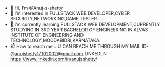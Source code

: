 - 👋 Hi, I’m @Anuj-s-shetty
- 👀 I’m interested in FULLSTACK WEB DEVELOPER,CYBER SECURITY,NETWORKING,GAME TESTER.....
- 🌱 I’m currently learning  FULLSTACK WEB DEVELOPMENT,CURRENTLY STUDYING IN 3RD YEAR BACHELOR OF ENGINEERING IN ALVAS INSTITUTE OF ENGINEERING AND TECHNOLOGY,MOODABIDRI,KARNATAKA.
- 📫 How to reach me ...U CAN REACH ME THROUGH MY MAIL ID-@anujshetty17102002@gmail.com,LINKEDLN-https://www.linkedin.com/in/anujsshetty/

<!---
Anuj-s-shetty/Anuj-s-shetty is a ✨ special ✨ repository because its `README.md` (this file) appears on your GitHub profile.
You can click the Preview link to take a look at your changes.
--->
